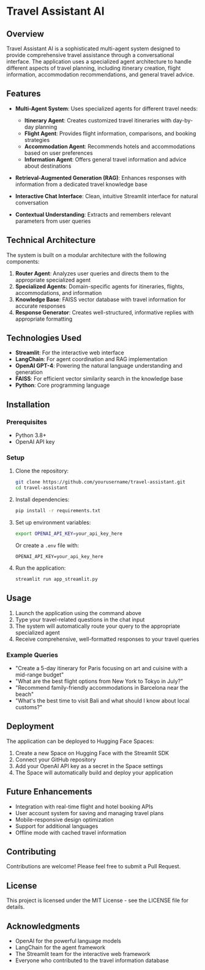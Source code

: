 # Travel Assistant AI

## Overview

Travel Assistant AI is a sophisticated multi-agent system designed to provide comprehensive travel assistance through a conversational interface. The application uses a specialized agent architecture to handle different aspects of travel planning, including itinerary creation, flight information, accommodation recommendations, and general travel advice.

## Features

- **Multi-Agent System**: Uses specialized agents for different travel needs:
  - **Itinerary Agent**: Creates customized travel itineraries with day-by-day planning
  - **Flight Agent**: Provides flight information, comparisons, and booking strategies
  - **Accommodation Agent**: Recommends hotels and accommodations based on user preferences
  - **Information Agent**: Offers general travel information and advice about destinations

- **Retrieval-Augmented Generation (RAG)**: Enhances responses with information from a dedicated travel knowledge base

- **Interactive Chat Interface**: Clean, intuitive Streamlit interface for natural conversation

- **Contextual Understanding**: Extracts and remembers relevant parameters from user queries

## Technical Architecture

The system is built on a modular architecture with the following components:

1. **Router Agent**: Analyzes user queries and directs them to the appropriate specialized agent
2. **Specialized Agents**: Domain-specific agents for itineraries, flights, accommodations, and information
3. **Knowledge Base**: FAISS vector database with travel information for accurate responses
4. **Response Generator**: Creates well-structured, informative replies with appropriate formatting

## Technologies Used

- **Streamlit**: For the interactive web interface
- **LangChain**: For agent coordination and RAG implementation
- **OpenAI GPT-4**: Powering the natural language understanding and generation
- **FAISS**: For efficient vector similarity search in the knowledge base
- **Python**: Core programming language

## Installation

### Prerequisites
- Python 3.8+
- OpenAI API key

### Setup

1. Clone the repository:
   ```bash
   git clone https://github.com/yourusername/travel-assistant.git
   cd travel-assistant
   ```

2. Install dependencies:
   ```bash
   pip install -r requirements.txt
   ```

3. Set up environment variables:
   ```bash
   export OPENAI_API_KEY=your_api_key_here
   ```
   Or create a `.env` file with:
   ```
   OPENAI_API_KEY=your_api_key_here
   ```

4. Run the application:
   ```bash
   streamlit run app_streamlit.py
   ```

## Usage

1. Launch the application using the command above
2. Type your travel-related questions in the chat input
3. The system will automatically route your query to the appropriate specialized agent
4. Receive comprehensive, well-formatted responses to your travel queries

### Example Queries

- "Create a 5-day itinerary for Paris focusing on art and cuisine with a mid-range budget"
- "What are the best flight options from New York to Tokyo in July?"
- "Recommend family-friendly accommodations in Barcelona near the beach"
- "What's the best time to visit Bali and what should I know about local customs?"

## Deployment

The application can be deployed to Hugging Face Spaces:

1. Create a new Space on Hugging Face with the Streamlit SDK
2. Connect your GitHub repository
3. Add your OpenAI API key as a secret in the Space settings
4. The Space will automatically build and deploy your application

## Future Enhancements

- Integration with real-time flight and hotel booking APIs
- User account system for saving and managing travel plans
- Mobile-responsive design optimization
- Support for additional languages
- Offline mode with cached travel information

## Contributing

Contributions are welcome! Please feel free to submit a Pull Request.

## License

This project is licensed under the MIT License - see the LICENSE file for details.

## Acknowledgments

- OpenAI for the powerful language models
- LangChain for the agent framework
- The Streamlit team for the interactive web framework
- Everyone who contributed to the travel information database
